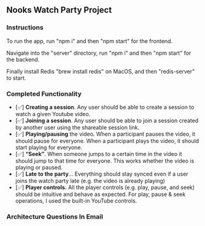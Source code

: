 ## Nooks Watch Party Project



### Instructions

To run the app, run "npm i" and then "npm start" for the frontend. 

Navigate into the "server" directory, run "npm i" and then "npm start" for the backend. 

Finally install Redis "brew install redis" on MacOS, and then "redis-server" to start.

### Completed Functionality

- [✅] **Creating a session**. Any user should be able to create a session to watch a given Youtube video.
- [✅] **Joining a session**. Any user should be able to join a session created by another user using the shareable session link.
- [✅] **Playing/pausing** the video. When a participant pauses the video, it should pause for everyone. When a participant plays the video, it should start playing for everyone.
- [✅] **“Seek”**. When someone jumps to a certain time in the video it should jump to that time for everyone. This works whether the video is playing or paused.
- [✅] **Late to the party**... Everything should stay synced even if a user joins the watch party late (e.g. the video is already playing)
- [✅] **Player controls.** All the player controls (e.g. play, pause, and seek) should be intuitive and behave as expected. For play, pause & seek operations, I used the built-in YouTube controls.

### Architecture Questions In Email
